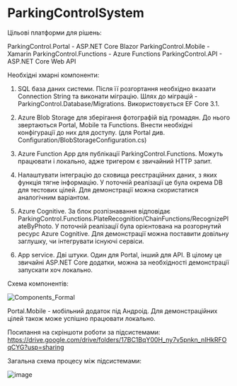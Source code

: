 # ParkingControlSystem

Цільові платформи для рішень:

ParkingControl.Portal - ASP.NET Core Blazor
ParkingControl.Mobile - Xamarin
ParkingControl.Functions - Azure Functions
ParkingControl.API - ASP.NET Core Web API

Необхідні хмарні компоненти:
1. SQL база даних системи. Після її розгортання необхідно вказати Connection String та виконати міграцію.
Шлях до міграцій - ParkingControl.Database/Migrations.
Використовується EF Core 3.1.

2. Azure Blob Storage для зберігання фотографій від громадян.
До нього звертаються Portal, Mobile та Functions. Внести необхідні конфігурації до них для доступу.
(для Portal див. Configuration/BlobStorageConfiguration.cs)

3. Azure Function App для публікації ParkingControl.Functions.
Можуть працювати і локально, адже тригером є звичайний HTTP запит.

4. Налаштувати інтеграцію до сховища реєстраційних даних, з яких функція тягне інформацію.
У поточній реалізації це була окрема DB для тестових цілей. Для демонстрації можна скористатися аналогічним варіантом.

5. Azure Cognitive.
За блок розпізнавання відповідає ParkingControl.Functions.PlateRecognition/ChainFunctions/RecognizePlateByPhoto.
У поточній реалізації була орієнтована на розгорнутий ресурс Azure Cognitive.
Для демонстрації можна поставити довільну заглушку, чи інтегрувати існуючі сервіси.

6. App service.
Дві штуки. Один для Portal, інший для API. В цілому це звичайні ASP.NET Core додатки, можна за необхідності
демонстрації запускати хоч локально.

Схема компонентів:

![Components_Formal](https://user-images.githubusercontent.com/60840904/170077292-c19a8c34-d63b-419a-8a33-f00bdc74762d.jpg)

Portal.Mobile - мобільний додаток під Андроід.
Для демонстраційних цілей також може успішно працювати локально.

Посилання на скріншоти роботи за підсистемами:
https://drive.google.com/drive/folders/17BC1BqY00H_ny7v5pnkn_nIHkRFOqCYG?usp=sharing

Загальна схема процесу між підсистемами:

![image](https://user-images.githubusercontent.com/60840904/170532777-474eef80-8201-4b79-9d14-3160a380ce81.png)


